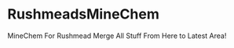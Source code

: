 RushmeadsMineChem
=================

MineChem For Rushmead Merge All Stuff From Here to Latest Area!